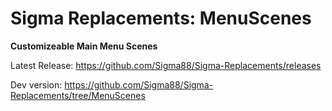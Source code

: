 # Sigma Replacements: MenuScenes


**Customizeable Main Menu Scenes**


Latest Release: https://github.com/Sigma88/Sigma-Replacements/releases

Dev version: https://github.com/Sigma88/Sigma-Replacements/tree/MenuScenes
